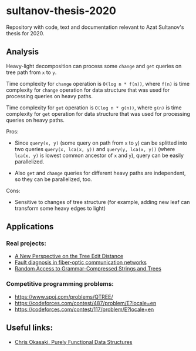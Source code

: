 # sultanov-thesis-2020
Repository with code, text and documentation relevant to Azat Sultanov's thesis for 2020.

## Analysis

Heavy-light decomposition can process some `change` and `get` queries on tree path from `x` to `y`.

Time complexity for `change` operation is `O(log n * f(n))`, where `f(n)` is time complexity for `change` operation for data structure that was used for processing queries on heavy paths.

Time complexity for `get` operation is `O(log n * g(n))`, where `g(n)` is time complexity for `get` operation for data structure that was used for processing queries on heavy paths.

Pros:
* Since `query(x, y)` (some query on path from `x` to `y`) can be splitted into two queries `query(x, lca(x, y))` and `query(y, lca(x, y))` (where `lca(x, y)` is lowest common ancestor of `x` and `y`), query can be easily parallelized.

* Also `get` and `change` queries for different heavy paths are independent, so they can be parallelized, too.

Cons:
* Sensitive to changes of tree structure (for example, adding new leaf can transform some heavy edges to light)

## Applications

### Real projects:
* [A New Perspective on the Tree Edit Distance](https://link.springer.com/chapter/10.1007/978-3-319-68474-1_11)
* [Fault diagnosis in fiber-optic communication networks](https://www.researchgate.net/publication/224710753_Non-Adaptive_Fault_Diagnosis_for_All-Optical_Networks_via_Combinatorial_Group_Testing_on_Graphs)
* [Random Access to Grammar-Compressed Strings and Trees](https://arxiv.org/pdf/1001.1565.pdf)

### Competitive programming problems:

* https://www.spoj.com/problems/QTREE/
* https://codeforces.com/contest/487/problem/E?locale=en
* https://codeforces.com/contest/117/problem/E?locale=en

## Useful links:
* [Chris Okasaki. Purely Functional Data Structures](https://www.cs.cmu.edu/~rwh/theses/okasaki.pdf)

